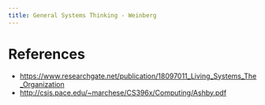 ```yaml
---
title: General Systems Thinking - Weinberg
---
```


# References
  * https://www.researchgate.net/publication/18097011_Living_Systems_The_Organization
  * http://csis.pace.edu/~marchese/CS396x/Computing/Ashby.pdf